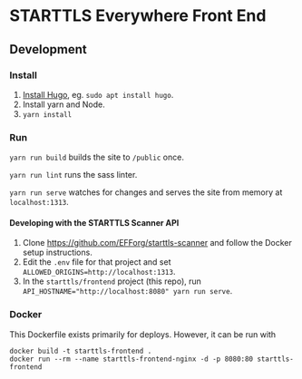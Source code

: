# STARTTLS Everywhere Front End

## Development

### Install

1. [Install Hugo](https://gohugo.io/getting-started/installing/), eg. `sudo apt install hugo`.
2. Install yarn and Node.
3. `yarn install`

### Run

`yarn run build` builds the site to `/public` once.

`yarn run lint` runs the sass linter.

`yarn run serve` watches for changes and serves the site from memory at `localhost:1313`.

#### Developing with the STARTTLS Scanner API
1. Clone https://github.com/EFForg/starttls-scanner and follow the Docker setup instructions.
2. Edit the `.env` file for that project and set `ALLOWED_ORIGINS=http://localhost:1313`.
3. In the `starttls/frontend` project (this repo), run `API_HOSTNAME="http://localhost:8080" yarn run serve`.

### Docker

This Dockerfile exists primarily for deploys. However, it can be run with
```
docker build -t starttls-frontend .
docker run --rm --name starttls-frontend-nginx -d -p 8080:80 starttls-frontend
```
